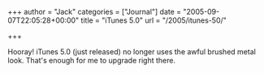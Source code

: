 +++
author = "Jack"
categories = ["Journal"]
date = "2005-09-07T22:05:28+00:00"
title = "iTunes 5.0"
url = "/2005/itunes-50/"

+++

Hooray! iTunes 5.0 (just released) no longer uses the awful brushed metal look. That's enough for me to upgrade right there.